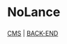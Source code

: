 # NoLance

###


[CMS](https://github.com/c4rl0sfilho/NoLanceCMS)      | [BACK-END](https://github.com/estelalm/nolance_backend)
